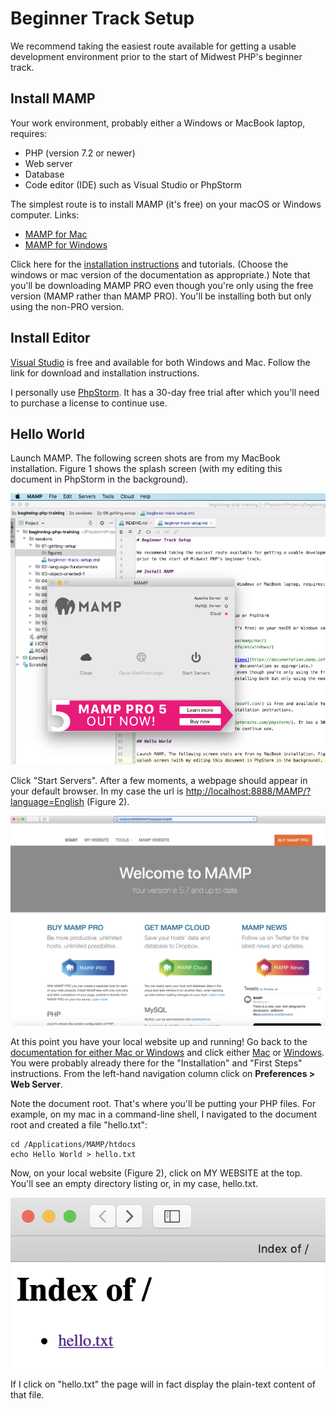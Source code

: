 # Beginner Track Setup

We recommend taking the easiest route available for getting a usable development environment
prior to the start of Midwest PHP's beginner track.

## Install MAMP

Your work environment, probably either a Windows or MacBook laptop, requires:

 - PHP (version 7.2 or newer)
 - Web server
 - Database
 - Code editor (IDE) such as Visual Studio or PhpStorm

The simplest route is to install MAMP (it's free) on your macOS or Windows computer. Links:

 - [MAMP for Mac](https://www.mamp.info/en/mamp/mac/)
 - [MAMP for Windows](https://www.mamp.info/en/windows/)

Click here for the [installation instructions](https://documentation.mamp.info/) and tutorials.
(Choose the windows or mac version of the documentation as appropriate.)
Note that you'll be downloading MAMP PRO even though you're only using the free version
(MAMP rather than MAMP PRO). You'll be installing both but only using the non-PRO version.

## Install Editor

[Visual Studio](https://visualstudio.microsoft.com/) is free and available for both Windows and
Mac. Follow the link for download and installation instructions.

I personally use [PhpStorm](https://www.jetbrains.com/phpstorm/). It has a 30-day free trial after
which you'll need to purchase a license to continue use.

## Hello World

Launch MAMP. The following screen shots are from my MacBook installation. Figure 1 shows the
splash screen (with my editing this document in PhpStorm in the background).

![Figure 1. MAMP splash page](figures/Screenshot%202020-04-01%2013.21.53.png)

Click "Start Servers". After a few moments, a webpage should appear in your default browser.
In my case the url is <http://localhost:8888/MAMP/?language=English> (Figure 2).

![Figure 2. Localhost home page](figures/Screenshot%202020-04-01%2013.27.49.png)

At this point you have your local website up and running! Go back to the [documentation for
either Mac or Windows](https://documentation.mamp.info/) and click either
[Mac](https://documentation.mamp.info/en/MAMP-Mac/) or
[Windows](https://documentation.mamp.info/en/MAMP-Windows/). You were probably already there
for the "Installation" and "First Steps" instructions. From the left-hand navigation column
click on **Preferences > Web Server**.

Note the document root. That's where you'll be putting your PHP files. For example, on my
mac in a command-line shell, I navigated to the document root and created a file
"hello.txt":

~~~shell script
cd /Applications/MAMP/htdocs
echo Hello World > hello.txt
~~~

Now, on your local website (Figure 2), click on MY WEBSITE at the top. You'll see an empty
directory listing or, in my case, hello.txt.

![Figure 3. My website](figures/Screenshot%202020-04-01%2013.44.55.png)

If I click on "hello.txt" the page will in fact display the plain-text content of that file.


